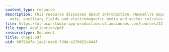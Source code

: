```yaml
---
content_type: resource
description: This resource discusses about introduction, Maxwell?s equations, historical
  note, auxiliary fields and electromagnetic media and vector calculus and notation.
file: https://ol-ocw-studio-app-production.s3.amazonaws.com/courses/22-105-electromagnetic-interactions-fall-2005/00792e7e1aa2eae67ddae270022c044f_chap1.pdf
file_type: application/pdf
resourcetype: Document
title: chap1.pdf
uid: 00792e7e-1aa2-eae6-7dda-e270022c044f
---
```

